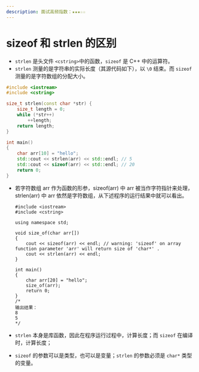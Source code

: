 ```yaml
---
description: 面试高频指数：★★★☆☆
---
```


# sizeof 和 strlen 的区别

*  `strlen` 是头文件 `<cstring>`中的函数，`sizeof` 是 C++ 中的运算符。
*  `strlen` 测量的是字符串的实际长度（其源代码如下），以 `\0` 结束。而 `sizeof` 测量的是字符数组的分配大小。

```cpp
#include <iostream>
#include <cstring>

size_t strlen(const char *str) {
    size_t length = 0;
    while (*str++)
        ++length;
    return length;
}

int main()
{
    char arr[10] = "hello";
    std::cout << strlen(arr) << std::endl; // 5
    std::cout << sizeof(arr) << std::endl; // 20
    return 0;
}
```

* 若字符数组 arr 作为函数的形参，sizeof\(arr\) 中 arr 被当作字符指针来处理，strlen\(arr\) 中 arr 依然是字符数组，从下述程序的运行结果中就可以看出。

  ```text
  #include <iostream>
  #include <cstring>

  using namespace std;

  void size_of(char arr[])
  {
      cout << sizeof(arr) << endl; // warning: 'sizeof' on array function parameter 'arr' will return size of 'char*' .
      cout << strlen(arr) << endl; 
  }

  int main()
  {
      char arr[20] = "hello";
      size_of(arr); 
      return 0;
  }
  /*
  输出结果：
  8
  5
  */
  ```

*  `strlen` 本身是库函数，因此在程序运行过程中，计算长度；而 `sizeof` 在编译时，计算长度；
*  `sizeof` 的参数可以是类型，也可以是变量；`strlen` 的参数必须是 `char*` 类型的变量。


